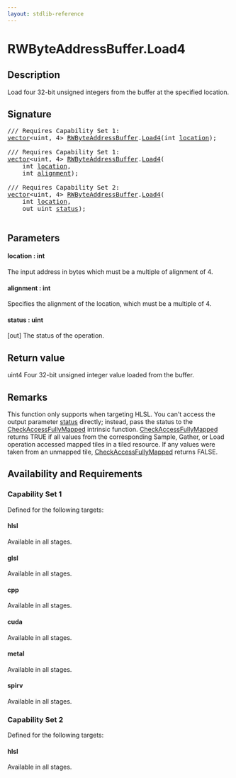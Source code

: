```yaml
---
layout: stdlib-reference
---
```


# RWByteAddressBuffer\.Load4

## Description

Load four 32-bit unsigned integers from the buffer at the specified location.



## Signature 

<pre>
/// Requires Capability Set 1:
<a href="../types/vector/index" class="code_type">vector</a>&lt;<span class="code_keyword">uint</span>, 4&gt; <a href="../types/rwbyteaddressbuffer-0126d/index" class="code_type">RWByteAddressBuffer</a>.<a href="load4-0">Load4</a>(<span class="code_keyword">int</span> <a href="load4-0#decl-location" class="code_param">location</a>);

/// Requires Capability Set 1:
<a href="../types/vector/index" class="code_type">vector</a>&lt;<span class="code_keyword">uint</span>, 4&gt; <a href="../types/rwbyteaddressbuffer-0126d/index" class="code_type">RWByteAddressBuffer</a>.<a href="load4-0">Load4</a>(
    <span class="code_keyword">int</span> <a href="load4-0#decl-location" class="code_param">location</a>,
    <span class="code_keyword">int</span> <a href="load4-0#decl-alignment" class="code_param">alignment</a>);

/// Requires Capability Set 2:
<a href="../types/vector/index" class="code_type">vector</a>&lt;<span class="code_keyword">uint</span>, 4&gt; <a href="../types/rwbyteaddressbuffer-0126d/index" class="code_type">RWByteAddressBuffer</a>.<a href="load4-0">Load4</a>(
    <span class="code_keyword">int</span> <a href="load4-0#decl-location" class="code_param">location</a>,
    <span class="code_keyword">out</span> <span class="code_keyword">uint</span> <a href="load4-0#decl-status" class="code_param">status</a>);

</pre>

## Parameters

####  <a id="decl-location"></a>location  : int
The input address in bytes which must be a multiple of alignment of 4.

####  <a id="decl-alignment"></a>alignment  : int
Specifies the alignment of the location, which must be a multiple of 4.

####  <a id="decl-status"></a>status  : uint
\[out\] The status of the operation.


## Return value
<span class='code'>uint4</span> Four 32-bit unsigned integer value loaded from the buffer.


## Remarks

This function only supports when targeting HLSL.
You can't access the output parameter <span class='code'><a href="load4-0#decl-status" class="code_param">status</a></span> directly; instead,
pass the status to the <span class='code'><a href="">CheckAccessFullyMapped</a></span> intrinsic function.
<span class='code'><a href="">CheckAccessFullyMapped</a></span> returns TRUE if all values from the corresponding Sample,
Gather, or Load operation accessed mapped tiles in a tiled resource.
If any values were taken from an unmapped tile, <span class='code'><a href="">CheckAccessFullyMapped</a></span> returns FALSE.


## Availability and Requirements

### Capability Set 1

Defined for the following targets:

#### hlsl
Available in all stages.

#### glsl
Available in all stages.

#### cpp
Available in all stages.

#### cuda
Available in all stages.

#### metal
Available in all stages.

#### spirv
Available in all stages.


### Capability Set 2

Defined for the following targets:

#### hlsl
Available in all stages.



